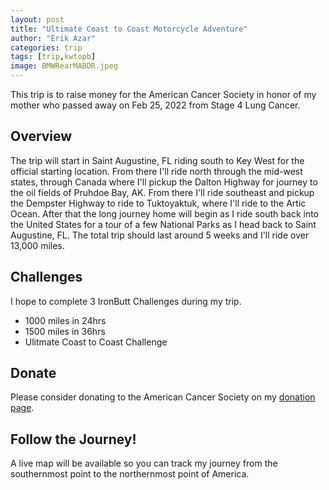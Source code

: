 ```yaml
---
layout: post
title: "Ultimate Coast to Coast Motorcycle Adventure"
author: "Erik Azar"
categories: trip
tags: [trip,kwtopb]
image: BMWRearMABDR.jpeg
---
```


This trip is to raise money for the American Cancer Society in honor of my mother who passed away on Feb 25, 2022 from Stage 4 Lung Cancer.

## Overview

The trip will start in Saint Augustine, FL riding south to Key West for the official starting location. From there I'll ride north through the mid-west states, through Canada where I'll pickup the Dalton Highway for journey to the oil fields of Pruhdoe Bay, AK.
From there I'll ride southeast and pickup the Dempster Highway to ride to Tuktoyaktuk, where I'll ride to the Artic Ocean. After that the long journey home will begin as I ride south back into the United States for a tour of
a few National Parks as I head back to Saint Augustine, FL. The total trip should last around 5 weeks and I'll ride over 13,000 miles.

## Challenges

I hope to complete 3 IronButt Challenges during my trip.
- 1000 miles in 24hrs
 - 1500 miles in 36hrs
  - Ulitmate Coast to Coast Challenge

## Donate

Please consider donating to the American Cancer Society on my [donation page](https://bealungsaver.funraise.org/fundraiser/erik-azar).

## Follow the Journey!

A live map will be available so you can track my journey from the southernmost point to the northernmost point of America.
